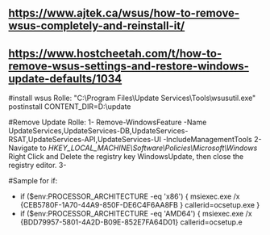## https://www.ajtek.ca/wsus/how-to-remove-wsus-completely-and-reinstall-it/
## https://www.hostcheetah.com/t/how-to-remove-wsus-settings-and-restore-windows-update-defaults/1034


#install wsus Rolle:
"C:\Program Files\Update Services\Tools\wsusutil.exe" postinstall CONTENT_DIR=D:\update

#Remove Update Rolle:
1- Remove-WindowsFeature -Name UpdateServices,UpdateServices-DB,UpdateServices-RSAT,UpdateServices-API,UpdateServices-UI -IncludeManagementTools
2- Navigate to *HKEY_LOCAL_MACHINE\Software\Policies\Microsoft\Windows*
      Right Click and Delete the registry key WindowsUpdate, then close the registry editor.
3- 



#Sample for if:
* if ($env:PROCESSOR_ARCHITECTURE -eq 'x86') { msiexec.exe /x {CEB5780F-1A70-44A9-850F-DE6C4F6AA8FB } callerid=ocsetup.exe }
* if ($env:PROCESSOR_ARCHITECTURE -eq 'AMD64') { msiexec.exe /x {BDD79957-5801-4A2D-B09E-852E7FA64D01} callerid=ocsetup.e
